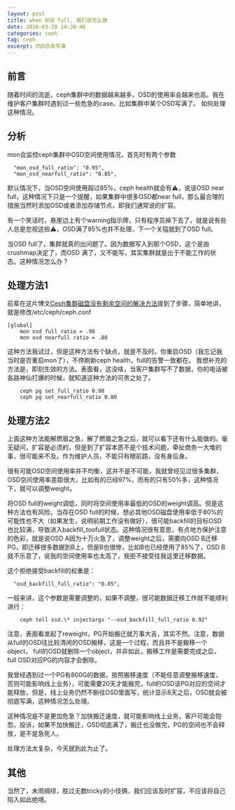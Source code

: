 ```yaml
---
layout: post
title: when OSD full, 我们该怎么做
date: 2016-03-20 14:38:40
categories: ceph
tag: ceph
excerpt: OSD总会写满
---
```


前言
----
随着时间的流逝，ceph集群中的数据越来越多，OSD的使用率会越来也高。我在维护客户集群时遇到过一些危急的case。比如集群中某个OSD写满了。
如何处理这种情况。


分析
-----
mon会监控ceph集群中OSD空间使用情况，首先时有两个参数

```
  "mon_osd_full_ratio": "0.95",
  "mon_osd_nearfull_ratio": "0.85",
```
默认情况下，当OSD空间使用超过85%，ceph health就会有⚠️，说该OSD near full，这种情况下只是一个提醒，如果集群中很多OSD都near full，那么最合理的措施当然时添加OSD或者添加存储节点，即我们通常说的扩容。

有一个笑话时，悬崖边上有个warning指示牌，只有程序员掉下去了，就是说有些人总是忽视这些⚠️，OSD满了85%也并不处理，下一个关隘就到了OSD full。

当OSD full了，集群就真的出问题了。因为数据写入到那个OSD，这个是由crushmap决定了，而OSD 满了，又不能写，其实集群就是出于不能工作的状态。这种情况怎么办？


处理方法1
--------
前辈在这片博文[Ceph集群磁盘没有剩余空间的解决方法](https://xiaoquqi.github.io/blog/2015/05/12/ceph-osd-is-full/)提到了步骤，简单地讲，就是修改/etc/ceph/ceph.conf

```
[global]
    mon osd full ratio = .98
    mon osd nearfull ratio = .80
```

这种方法我试过，但是这种方法有个缺点，就是不及时。你重启OSD（我忘记我当时是否重启mon了），不停刷新ceph health，full的告警一致都在。
我想补充的方法是，即刻生效的方法。表面看，这没啥，当客户集群写不了数据，你的电话被各路神仙打爆的时候，就知道这种方法的可贵之处了。

```
    ceph pg set_full_ratio 0.98
    ceph pg set_nearfull_ratio 0.80
```

处理方法2
--------
上面这种方法能解燃眉之急，解了燃眉之急之后，就可以看下还有什么能做的。毫无疑问，扩容是必须的，但是到了扩容本质不是个技术问题，牵扯商务一大堆的事，很可能来不及。作为维护人员，不能只有眼前路，没有身后身。

很有可能OSD空间使用率并不均衡，这并不是不可能，我就曾经见过很多集群，OSD空间使用率差距很大，比如有的已经97%，而有的只有50%多，这种情况下，就可以调整weight。

将OSD full的weight调低，同时将空间使用率最低的OSD的weight调高。但是这种方法也有风险。当存在OSD full的时候，想必其他OSD磁盘使用率低于80%的可能性也不大（如果发生，说明前期工作没有做好），很可能backfill的目标OSD也比较满，导致进入backfill_toofull状态。这种情况很有意思，有点地方保护注意的色彩，就是说OSD A因为十万火急了，调整weight之后，需要向OSD B迁移PG，即迁移很多数据到B上，但是B也很惨，比如B也已经使用了85%了，OSD B就不乐意了，说我的空间使用率也太高了，我拒不接受往我这里迁移数据。

这个拒绝接受backfill的权重是：

```
  "osd_backfill_full_ratio": "0.85",
```

一般来讲，这个参数是需要调整的，如果不调整，很可能数据迁移工作就不能顺利进行：

```
    ceph tell osd.\* injectargs "--osd_backfill_full_ratio 0.92"
```

注意，表面看发起了reweight，PG开始搬迁就万事大吉，其实不然。注意，数据从full的OSD往比较清闲的OSD搬移，这是一个过程，而且并不是搬移一个object， full的OSD就删除一个object，并非如此，搬移工作是需要完成之后，full OSD对应PG的内容才会删除。

我曾经遇到过一个PG有800G的数据，按照搬移速度（不能任意调整搬移速度，否则可能影响线上业务），可能需要20天才能搬完，full的OSD该PG对应的空间才能释放，但是，线上业务仍然不断往OSD里面写，统计显示8天之后，OSD就会被彻底写满，这种情况怎么处理。

这种情况是不是更加危急？加快搬迁速度，就可能影响线上业务，客户可能会抱怨，投诉，如果不加快搬迁，OSD彻底满了，搬迁也没做完，PG的空间也不会释放，是不是急死人。

处理方法太复杂，今天就到此为止了。

其他
-----
当然了，未雨绸缪，胜过无数tricky的小伎俩，我们应该及时扩容，不应该将自己陷入如此绝境。



